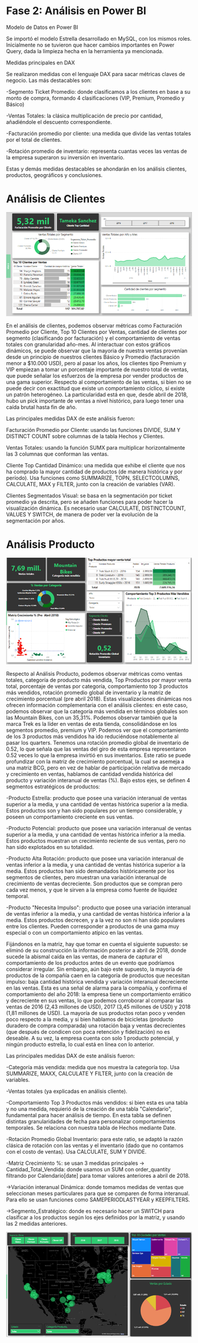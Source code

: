 # Fase 2: Análisis en Power BI

Modelo de Datos en Power BI

Se importó el modelo Estrella desarrollado en MySQL, con los mismos roles. Inicialmente no se tuvieron que hacer cambios importantes en
Power Query, dada la limpieza hecha en la herramienta ya mencionada.

Medidas principales en DAX

Se realizaron medidas con el lenguaje DAX para sacar métricas claves de negocio. Las más destacables son:

-Segmento Ticket Promedio: donde clasificamos a los clientes en base a su monto de compra, formando 4 clasificaciones (VIP, Premium, Promedio y Básico)

-Ventas Totales: la clásica multiplicación de precio por cantidad, añadiéndole el descuento correspondiente.

-Facturación promedio por cliente: una medida que divide las ventas totales por el total de clientes.

-Rotación promedio de inventario: representa cuantas veces las ventas de la empresa superaron su inversión en inventario.

Estas y demás medidas destacables se ahondarán en los análisis clientes, productos, geográficos y conclusiones.

# Análisis de Clientes

![Análisis Clientes](../images/Analisis_Clientes_Final.png)


En el análisis de clientes, podemos observar métricas como Facturación Promedio por Cliente, Top 10 Clientes por Ventas, cantidad de clientes por segmento (clasificando por facturación) y el comportamiento de ventas totales con granularidad año-mes. Al interactuar con estos gráficos dinámicos, se puede observar que la mayoria de nuestra ventas provenían desde un principio de nuestros clientes Básico y Promedio (facturación menor a $10.000 USD), pero al pasar los años, los clientes tipo Premium y VIP empiezan a tomar un porcentaje importante de nuestro total de ventas, que puede señalar los esfuerzos de la empresa por vender productos de una gama superior. Respecto al comportamiento de las ventas, si bien no se puede decir con exactitud que existe un comportamiento cíclico, sí existe un patrón heterogéneo. La particularidad está en que, desde abril de 2018, hubo un pick importante de ventas a nivel histórico, para luego tener una caída brutal hasta fin de año.

Las principales medidas DAX de este análisis fueron:

Facturación Promedio por Cliente: usando las funciones DIVIDE, SUM Y DISTINCT COUNT sobre columnas de la tabla Hechos y Clientes.

Ventas Totales: usando la función SUMX para multiplicar horizontalmente las 3 columnas que conforman las ventas.

Cliente Top Cantidad Dinámico: una medida que exhibe el cliente que nos ha comprado la mayor cantidad de productos (de manera histórica y por período). Usa funciones como SUMMARIZE, TOPN, SELECTCOLUMNS, CALCULATE, MAX y FILTER, junto con la creación de variables (VAR).

Clientes Segmentados Visual: se basa en la segmentación por ticket promedio ya descrita, pero se añaden funciones para poder hacer la visualización dinámica. Es necesario usar CALCULATE, DISTINCTCOUNT, VALUES Y SWITCH, de manera de poder ver la evolución de la segmentación por años.

# Análisis Producto

![Análisis Producto](../images/Analisis_Producto_Final.png)

Respecto al Análisis Producto, podemos observar métricas como ventas totales, categoría de producto más vendida, Top Productos por mayor venta total, porcentaje de ventas por categoría, comportamiento top 3 productos más vendidos, rotación promedio global de inventario y la matriz de crecimiento porcentual (pre abril 2018). Estas visualizaciones dinámicas nos ofrecen información complementaria con el análisis clientes: en este caso, podemos observar que la categoría más vendida en términos globales son las Mountain Bikes, con un 35,31%. Podemos observar también que la marca Trek es la líder en ventas de esta tienda, consolidándose en los segmentos promedio, premium y VIP. Podemos ver que el comportamiento de los 3 productos más vendidos ha ido reduciéndose notablemente al pasar los quarters. Tenemos una rotación promedio global de inventario de 0.52, lo que señala que las ventas del giro de esta empresa representaron 0.52 veces lo que la empresa invirtió en sus inventarios. Este ratio se puede profundizar con la matriz de crecimiento porcentual, la cual se asemeja a una matriz BCG, pero en vez de hablar de participación relativa de mercado y crecimiento en ventas, hablamos de cantidad vendida histórica del producto y variación interanual de ventas (%). Bajo estos ejes, se definen 4 segmentos estratégicos de productos:

-Producto Estrella: producto que posee una variación interanual de ventas superior a la media, y una cantidad de ventas histórica superior a la media. Estos productos son y han sido populares por un tiempo considerable, y poseen un comportamiento creciente en sus ventas. 

-Producto Potencial: producto que posee una variación interanual de ventas superior a la media, y una cantidad de ventas histórica inferior a la media. Estos productos muestran un crecimiento reciente de sus ventas, pero no han sido explotados en su totalidad.

-Producto Alta Rotación: producto que posee una variación interanual de ventas inferior a la media, y una cantidad de ventas histórica superior a la media. Estos productos han sido demandados históricamente por los segmentos de clientes, pero muestran una variación interanual de crecimiento de ventas decreciente. Son productos que se compran pero cada vez menos, y que le sirven a la empresa como fuente de liquidez temporal.

-Producto "Necesita Impulso": producto que posee una variación interanual de ventas inferior a la media, y una cantidad de ventas histórica inferior a la media. Estos productos decrecen, y a la vez no son ni han sido populares entre los clientes. Pueden corresponder a productos de una gama muy especial o con un comportamiento atípico en las ventas.

Fijándonos en la matriz, hay que tomar en cuenta el siguiente supuesto: se eliminó de su construcción la información posterior a abril de 2018, donde sucede la abismal caída en las ventas, de manera de capturar el comportamiento de los productos antes de un evento que podríamos considerar irregular. Sin embargo, aún bajo este supuesto, la mayoría de productos de la compañía caen en la categoría de productos que necesitan impulso: baja cantidad histórica vendida y variación interanual decreciente en las ventas. Esta es una señal de alarma para la compañía, y confirma el comportamiento del año 2018: la empresa tiene un comportamiento errático y decreciente en sus ventas, lo que podemos corroborar al comparar las ventas de 2016 (2,43 millones de USD), 2017 (3,45 millones de USD) y 2018 (1,81 millones de USD). La mayoría de sus productos rotan poco y venden poco respecto a la media, y si bien hablamos de bicicletas (producto duradero de compra comparada) una rotación baja y ventas decrecientes (que después de condicen con poca retención y fidelización) no es deseable. A su vez, la empresa cuenta con solo 1 producto potencial, y ningún producto estrella, lo cual está en línea con lo anterior.

Las principales medidas DAX de este análisis fueron:

-Categoría más vendida: medida que nos muestra la categoría top. Usa SUMMARIZE, MAXX, CALCULATE Y FILTER, junto con la creación de variables.

-Ventas totales (ya explicadas en análisis cliente).

-Comportamiento Top 3 Productos más vendidos: si bien esta es una tabla y no una medida, requierió de la creación de una tabla "Calendario", fundamental para hacer análisis de tiempo. En esta tabla se definen distintas granularidades de fecha para personalizar comportamientos temporales. Se relaciona con nuestra tabla de Hechos mediante Date.

-Rotación Promedio Global Inventario: para este ratio, se adaptó la razón clásica de rotación con las ventas y el inventario (dado que no contamos con el costo de ventas). Usa CALCULATE, SUM Y DIVIDE.

-Matriz Crecimiento %: se usan 3 medidas principales -> 
Cantidad_Total_Vendida: donde usamos un SUM con order_quantity filtrando por Calendario[date] para tomar valores anteriores a abril de 2018.

->Variación interanual Dinámica: donde tomamos medidas de ventas que seleccionan meses particulares para que se comparen de forma interanual. Para ello se usan funciones como SAMEPERIODLASTYEAR y KEEPFILTERS.

->Segmento_Estratégico: donde es necesario hacer un SWITCH para clasificar a los productos según los ejes definidos por la matriz, y usando las 2 medidas anteriores.

![Análisis Geográfico](../images/Analisis_Geografico_Final.png)
